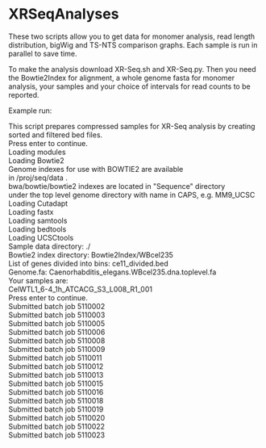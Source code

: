 # XRSeqAnalyses

These two scripts allow you to get data for monomer analysis, read length distribution, bigWig and TS-NTS comparison graphs. Each sample is run in parallel to save time.

To make the analysis download XR-Seq.sh and XR-Seq.py. Then you need the Bowtie2Index for alignment, a whole genome fasta for monomer analysis, your samples and your choice of intervals for read counts to be reported.

Example run:

This script prepares compressed samples for XR-Seq analysis by creating sorted and filtered bed files.  
Press enter to continue.  
Loading modules  
Loading Bowtie2  
     Genome indexes for use with BOWTIE2 are available  
       in /proj/seq/data .  
     bwa/bowtie/bowtie2 indexes are located in "Sequence" directory  
       under the top level genome directory with name in CAPS, e.g. MM9_UCSC  
Loading Cutadapt  
Loading fastx  
Loading samtools  
Loading bedtools  
Loading UCSCtools  
Sample data directory: ./  
Bowtie2 index directory: Bowtie2Index/WBcel235  
List of genes divided into bins: ce11_divided.bed  
Genome.fa: Caenorhabditis_elegans.WBcel235.dna.toplevel.fa  
Your samples are:  
CelWTL1_6-4_1h_ATCACG_S3_L008_R1_001  
Press enter to continue.  
Submitted batch job 5110002  
Submitted batch job 5110003  
Submitted batch job 5110005  
Submitted batch job 5110006  
Submitted batch job 5110008  
Submitted batch job 5110009  
Submitted batch job 5110011  
Submitted batch job 5110012  
Submitted batch job 5110013  
Submitted batch job 5110015  
Submitted batch job 5110016  
Submitted batch job 5110018  
Submitted batch job 5110019  
Submitted batch job 5110020  
Submitted batch job 5110022  
Submitted batch job 5110023  
